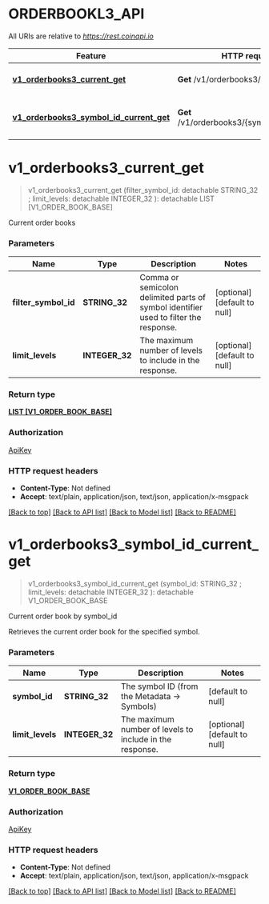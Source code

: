 # ORDERBOOKL3_API

All URIs are relative to *https://rest.coinapi.io*

Feature | HTTP request | Description
------------- | ------------- | -------------
[**v1_orderbooks3_current_get**](ORDERBOOKL3_API.md#v1_orderbooks3_current_get) | **Get** /v1/orderbooks3/current | Current order books
[**v1_orderbooks3_symbol_id_current_get**](ORDERBOOKL3_API.md#v1_orderbooks3_symbol_id_current_get) | **Get** /v1/orderbooks3/{symbol_id}/current | Current order book by symbol_id


# **v1_orderbooks3_current_get**
> v1_orderbooks3_current_get (filter_symbol_id:  detachable STRING_32 ; limit_levels:  detachable INTEGER_32 ): detachable LIST [V1_ORDER_BOOK_BASE]


Current order books


### Parameters

Name | Type | Description  | Notes
------------- | ------------- | ------------- | -------------
 **filter_symbol_id** | **STRING_32**| Comma or semicolon delimited parts of symbol identifier used to filter the response. | [optional] [default to null]
 **limit_levels** | **INTEGER_32**| The maximum number of levels to include in the response. | [optional] [default to null]

### Return type

[**LIST [V1_ORDER_BOOK_BASE]**](v1.OrderBookBase.md)

### Authorization

[ApiKey](../README.md#ApiKey)

### HTTP request headers

 - **Content-Type**: Not defined
 - **Accept**: text/plain, application/json, text/json, application/x-msgpack

[[Back to top]](#) [[Back to API list]](../README.md#documentation-for-api-endpoints) [[Back to Model list]](../README.md#documentation-for-models) [[Back to README]](../README.md)

# **v1_orderbooks3_symbol_id_current_get**
> v1_orderbooks3_symbol_id_current_get (symbol_id: STRING_32 ; limit_levels:  detachable INTEGER_32 ): detachable V1_ORDER_BOOK_BASE


Current order book by symbol_id

Retrieves the current order book for the specified symbol.


### Parameters

Name | Type | Description  | Notes
------------- | ------------- | ------------- | -------------
 **symbol_id** | **STRING_32**| The symbol ID (from the Metadata -&gt; Symbols) | [default to null]
 **limit_levels** | **INTEGER_32**| The maximum number of levels to include in the response. | [optional] [default to null]

### Return type

[**V1_ORDER_BOOK_BASE**](v1.OrderBookBase.md)

### Authorization

[ApiKey](../README.md#ApiKey)

### HTTP request headers

 - **Content-Type**: Not defined
 - **Accept**: text/plain, application/json, text/json, application/x-msgpack

[[Back to top]](#) [[Back to API list]](../README.md#documentation-for-api-endpoints) [[Back to Model list]](../README.md#documentation-for-models) [[Back to README]](../README.md)

